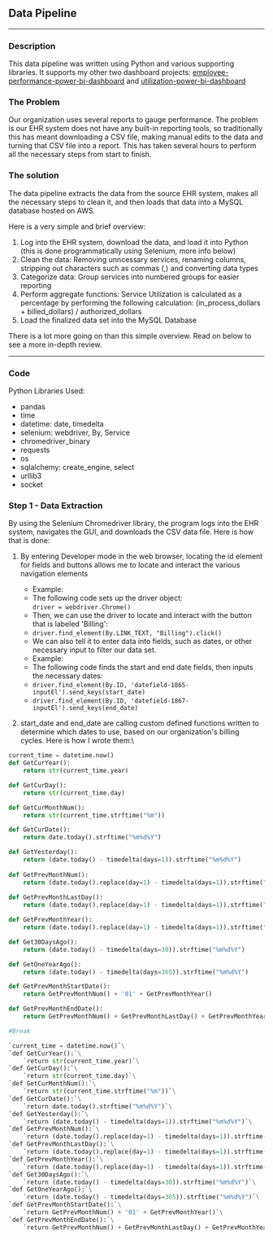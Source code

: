 ## Data Pipeline

---

### Description
This data pipeline was written using Python and various supporting libraries. It supports my other two dashboard projects: [employee-performance-power-bi-dashboard](https://github.com/gmar84/employee-performance-power-bi-dashboard) and [utilization-power-bi-dashboard](https://github.com/gmar84/utilization-power-bi-dashboard)

### The Problem
Our organization uses several reports to gauge performance. The problem is our EHR system does not have any built-in reporting tools, so traditionally this has meant downloading a CSV file, making manual edits to the data and turning that CSV file into a report. This has taken several hours to perform all the necessary steps from start to finish.

### The solution
The data pipeline extracts the data from the source EHR system, makes all the necessary steps to clean it, and then loads that data into a MySQL database hosted on AWS. 

Here is a very simple and brief overview:
1. Log into the EHR system, download the data, and load it into Python (this is done programmatically using Selenium, more info below)
2. Clean the data: Removing unncessary services, renaming columns, stripping out characters such as commas (,) and converting data types
3. Categorize data: Group services into numbered groups for easier reporting
4. Perform aggregate functions: Service Utilization is calculated as a percentage by performing the following calculation: (in_process_dollars + billed_dollars) / authorized_dollars
5. Load the finalized data set into the MySQL Database

There is a lot more going on than this simple overview. Read on below to see a more in-depth review.

---

### Code
Python Libraries Used:
- pandas
- time
- datetime: date, timedelta
- selenium: webdriver, By, Service
- chromedriver_binary
- requests
- os
- sqlalchemy: create_engine, select
- urllib3
- socket

### Step 1 - Data Extraction

By using the Selenium Chromedriver library, the program logs into the EHR system, navigates the GUI, and downloads the CSV data file. Here is how that is done:
1. By entering Developer mode in the web browser, locating the id element for fields and buttons allows me to locate and interact the various navigation elements
    - Example:
    - The following code sets up the driver object:\
       `driver = webdriver.Chrome()`
    - Then, we can use the driver to locate and interact with the button that is labeled 'Billing':
    - `driver.find_element(By.LINK_TEXT, "Billing").click()`
    - We can also tell it to enter data into fields, such as dates, or other necessary input to filter our data set.
    - Example:
    - The following code finds the start and end date fields, then inputs the necessary dates:
    - `driver.find_element(By.ID, 'datefield-1865-inputEl').send_keys(start_date)`
    - `driver.find_element(By.ID, 'datefield-1867-inputEl').send_keys(end_date)`

2. start_date and end_date are calling custom defined functions written to determine which dates to use, based on our organization's billing cycles. Here is how I wrote them:\

```python
current_time = datetime.now()
def GetCurYear():
    return str(current_time.year)

def GetCurDay():
    return str(current_time.day)

def GetCurMonthNum():
    return str(current_time.strftime("%m"))

def GetCurDate():
    return date.today().strftime("%m%d%Y")

def GetYesterday():
    return (date.today() - timedelta(days=1)).strftime("%m%d%Y")
    
def GetPrevMonthNum():
    return (date.today().replace(day=1) - timedelta(days=1)).strftime("%m")
    
def GetPrevMonthLastDay():
    return (date.today().replace(day=1) - timedelta(days=1)).strftime("%d")

def GetPrevMonthYear():
    return (date.today().replace(day=1) - timedelta(days=1)).strftime("%Y")

def Get30DaysAgo():
    return (date.today() - timedelta(days=30)).strftime("%m%d%Y")

def GetOneYearAgo():
    return (date.today() - timedelta(days=365)).strftime("%m%d%Y")

def GetPrevMonthStartDate():
    return GetPrevMonthNum() + '01' + GetPrevMonthYear()

def GetPrevMonthEndDate():
    return GetPrevMonthNum() + GetPrevMonthLastDay() + GetPrevMonthYear()

#Break

`current_time = datetime.now()`\
`def GetCurYear():`\
    `return str(current_time.year)`\
`def GetCurDay():`\
    `return str(current_time.day)`\
`def GetCurMonthNum():`\
    `return str(current_time.strftime("%m"))`\
`def GetCurDate():`\
    `return date.today().strftime("%m%d%Y")`\
`def GetYesterday():`\
    `return (date.today() - timedelta(days=1)).strftime("%m%d%Y")`\
`def GetPrevMonthNum():`\
    `return (date.today().replace(day=1) - timedelta(days=1)).strftime("%m")`\
`def GetPrevMonthLastDay():`\
    `return (date.today().replace(day=1) - timedelta(days=1)).strftime("%d")`\
`def GetPrevMonthYear():`\
    `return (date.today().replace(day=1) - timedelta(days=1)).strftime("%Y")`\
`def Get30DaysAgo():`\
    `return (date.today() - timedelta(days=30)).strftime("%m%d%Y")`\
`def GetOneYearAgo():`\
    `return (date.today() - timedelta(days=365)).strftime("%m%d%Y")`\
`def GetPrevMonthStartDate():`\
    `return GetPrevMonthNum() + '01' + GetPrevMonthYear()`\
`def GetPrevMonthEndDate():`\
    `return GetPrevMonthNum() + GetPrevMonthLastDay() + GetPrevMonthYear()`
